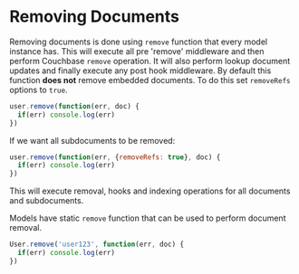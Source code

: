 # Removing Documents <a id="removing"></a>

Removing documents is done using `remove` function that every model instance has. This will execute all pre
'remove' middleware and then perform Couchbase `remove` operation. It will also perform lookup document updates
and finally execute any post hook middleware. By default this function **does not** remove embedded documents. To do
this set `removeRefs` options to `true`.

```js
user.remove(function(err, doc) {
  if(err) console.log(err)
})
```

If we want all subdocuments to be removed:

```js
user.remove(function(err, {removeRefs: true}, doc) {
  if(err) console.log(err)
})
```

This will execute removal, hooks and indexing operations for all documents and subdocuments.

Models have static `remove` function that can be used to perform document removal. 

```js
User.remove('user123', function(err, doc) {
  if(err) console.log(err)
})
```
